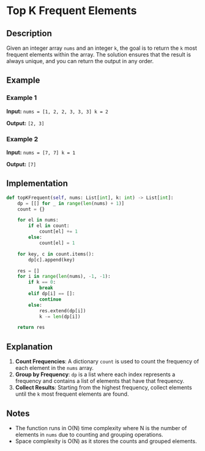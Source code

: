 # Top K Frequent Elements

## Description

Given an integer array `nums` and an integer `k`, the goal is to return the `k` most frequent elements within the array. The solution ensures that the result is always unique, and you can return the output in any order.

## Example

### Example 1

**Input:**
`nums = [1, 2, 2, 3, 3, 3]
k = 2`

**Output:**
`[2, 3]`

### Example 2

**Input:**
`nums = [7, 7]
k = 1`

**Output:**
`[7]`

## Implementation

```python
def topKFrequent(self, nums: List[int], k: int) -> List[int]:
    dp = [[] for _ in range(len(nums) + 1)]
    count = {}

    for el in nums:
        if el in count:
            count[el] += 1
        else:
            count[el] = 1

    for key, c in count.items():
        dp[c].append(key)

    res = []
    for i in range(len(nums), -1, -1):
        if k == 0:
            break
        elif dp[i] == []:
            continue
        else:
            res.extend(dp[i])
            k -= len(dp[i])

    return res
```

## Explanation

1.  **Count Frequencies**: A dictionary `count` is used to count the frequency of each element in the `nums` array.
2.  **Group by Frequency**: `dp` is a list where each index represents a frequency and contains a list of elements that have that frequency.
3.  **Collect Results**: Starting from the highest frequency, collect elements until the `k` most frequent elements are found.

## Notes

- The function runs in O(N) time complexity where N is the number of elements in `nums` due to counting and grouping operations.
- Space complexity is O(N) as it stores the counts and grouped elements.
